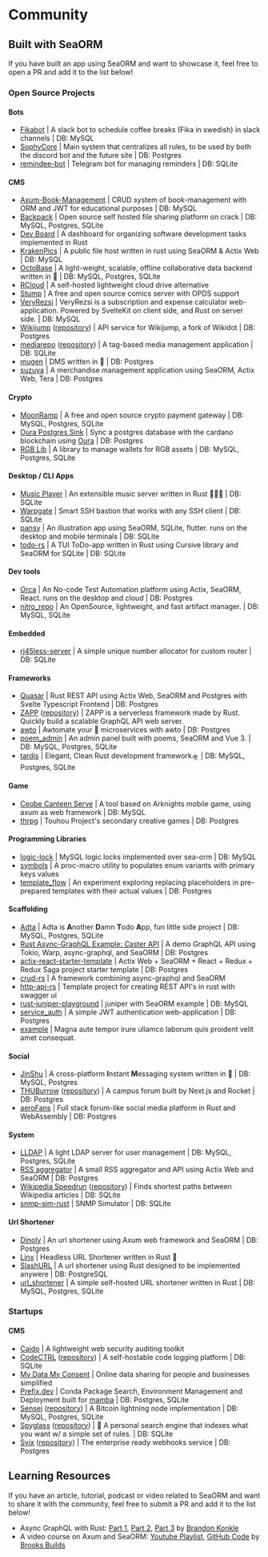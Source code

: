 # Community
## Built with SeaORM
If you have built an app using SeaORM and want to showcase it, feel free to open a PR and add it to the list below!

### Open Source Projects
#### Bots
- [Fikabot](https://github.com/sousandrei/fikabot) | A slack bot to schedule coffee breaks (Fika in swedish) in slack channels | DB: MySQL
- [SophyCore](https://github.com/FarDragi/SophyCore) | Main system that centralizes all rules, to be used by both the discord bot and the future site | DB: Postgres
- [remindee-bot](https://github.com/magnickolas/remindee-bot) | Telegram bot for managing reminders | DB: SQLite
#### CMS
- [Axum-Book-Management](https://github.com/lz1998/axum-book-management) | CRUD system of book-management with ORM and JWT for educational purposes | DB: MySQL
- [Backpack](https://github.com/JSH32/Backpack) | Open source self hosted file sharing platform on crack | DB: MySQL, Postgres, SQLite
- [Dev Board](https://github.com/goto-eof/dev_board_api_rust) | A dashboard for organizing software development tasks implemented in Rust
- [KrakenPics](https://github.com/kraken-pics/backend) | A public file host written in rust using SeaORM & Actix Web | DB: MySQL
- [OctoBase](https://github.com/toeverything/OctoBase) | A light-weight, scalable, offline collaborative data backend written in 🦀 | DB: MySQL, Postgres, SQLite
- [RCloud](https://github.com/p0rtL6/RCloud) | A self-hosted lightweight cloud drive alternative
- [Stump](https://github.com/aaronleopold/stump) | A free and open source comics server with OPDS support
- [VeryRezsi](https://github.com/szattila98/veryrezsi) | VeryRezsi is a subscription and expense calculator web-application. Powered by SvelteKit on client side, and Rust on server side. | DB: MySQL
- [Wikijump](https://github.com/scpwiki/wikijump) ([repository](https://github.com/scpwiki/wikijump/tree/develop/deepwell)) | API service for Wikijump, a fork of Wikidot | DB: Postgres
- [mediarepo](https://mediarepo.trivernis.dev) ([repository](https://github.com/Trivernis/mediarepo)) | A tag-based media management application | DB: SQLite
- [mugen](https://github.com/koopa1338/mugen-dms) | DMS written in 🦀 | DB: Postgres
- [suzuya](https://github.com/SH11235/suzuya) | A merchandise management application using SeaORM, Actix Web, Tera | DB: Postgres
#### Crypto
- [MoonRamp](https://github.com/MoonRamp/MoonRamp) | A free and open source crypto payment gateway | DB: MySQL, Postgres, SQLite
- [Oura Postgres Sink](https://github.com/dcSpark/oura-postgres-sink) | Sync a postgres database with the cardano blockchain using [Oura](https://github.com/txpipe/oura) | DB: Postgres
- [RGB Lib](https://github.com/RGB-Tools/rgb-lib) | A library to manage wallets for RGB assets | DB: MySQL, Postgres, SQLite
#### Desktop / CLI Apps
- [Music Player](https://github.com/tsirysndr/music-player) | An extensible music server written in Rust 🚀🎵✨ | DB: SQLite
- [Warpgate](https://github.com/warp-tech/warpgate) | Smart SSH bastion that works with any SSH client | DB: SQLite
- [pansy](https://github.com/niuhuan/pansy) | An illustration app using SeaORM, SQLite, flutter. runs on the desktop and mobile terminals | DB: SQLite
- [todo-rs](https://github.com/anshulxyz/todo-rs/) | A TUI ToDo-app written in Rust using Cursive library and SeaORM for SQLite | DB: SQLite
#### Dev tools
- [Orca](https://github.com/workfoxes/orca) | An No-code Test Automation platform using Actix, SeaORM, React. runs on the desktop and cloud | DB: Postgres
- [nitro_repo](https://github.com/wyatt-herkamp/nitro_repo) | An OpenSource, lightweight, and fast artifact manager. | DB: MySQL, SQLite
#### Embedded
- [rj45less-server](https://github.com/pmnxis/rj45less-server) | A simple unique number allocator for custom router | DB: SQLite
#### Frameworks
- [Quasar](https://github.com/Technik97/Quasar) | Rust REST API using Actix Web, SeaORM and Postgres with Svelte Typescript Frontend | DB: Postgres
- [ZAPP](https://zapp.epics.dev) ([repository](https://github.com/EpicsDAO/zapp)) | ZAPP is a serverless framework made by Rust. Quickly build a scalable GraphQL API web server.
- [awto](https://github.com/awto-rs/awto) | Awtomate your 🦀 microservices with awto | DB: Postgres
- [poem_admin](https://github.com/lingdu1234/poem_admin) | An admin panel built with poems, SeaORM and Vue 3. | DB: MySQL, Postgres, SQLite
- [tardis](https://github.com/ideal-world/tardis) | Elegant, Clean Rust development framework🛸 | DB: MySQL, Postgres, SQLite
#### Game
- [Ceobe Canteen Serve](https://github.com/Enraged-Dun-Cookie-Development-Team/Ceobe-Canteen-Serve) | A tool based on Arknights mobile game, using axum as web framework | DB: MySQL
- [thrpg](https://github.com/thrpg/thrpg) | Touhou Project's secondary creative games | DB: Postgres
#### Programming Libraries
- [logic-lock](https://github.com/nappa85/logic-lock) | MySQL logic locks implemented over sea-orm | DB: MySQL
- [symbols](https://github.com/nappa85/symbols) | A proc-macro utility to populates enum variants with primary keys values
- [template_flow](https://github.com/hilary888/template_flow) | An experiment exploring replacing placeholders in pre-prepared templates with their actual values | DB: Postgres
#### Scaffolding
- [Adta](https://github.com/aaronleopold/adta) | Adta is **A**nother **D**amn **T**odo **A**pp, fun little side project | DB: MySQL, Postgres, SQLite
- [Rust Async-GraphQL Example: Caster API](https://github.com/bkonkle/rust-example-caster-api) | A demo GraphQL API using Tokio, Warp, async-graphql, and SeaORM | DB: Postgres
- [actix-react-starter-template](https://github.com/aslamplr/actix-react-starter-template) | Actix Web + SeaORM + React + Redux + Redux Saga project starter template | DB: Postgres
- [crud-rs](https://github.com/onichandame/crud-rs) | A framework combining async-graphql and SeaORM
- [http-api-rs](https://github.com/daniel-samson/http-api-rs) | Template project for creating REST API's in rust with swagger ui
- [rust-juniper-playground](https://github.com/Yama-Tomo/rust-juniper-playground) | juniper with SeaORM example | DB: MySQL
- [service_auth](https://github.com/shorii/service_auth) | A simple JWT authentication web-application | DB: Postgres
- [example](https://example.com) | Magna aute tempor irure ullamco laborum quis proident velit amet consequat.
#### Social
- [JinShu](https://github.com/gengteng/jinshu) | A cross-platform **I**nstant **M**essaging system written in 🦀 | DB: MySQL, Postgres
- [THUBurrow](https://thuburrow.com) ([repository](https://github.com/BobAnkh/THUBurrow)) | A campus forum built by Next.js and Rocket | DB: Postgres
- [aeroFans](https://github.com/naryand/aerofans) | Full stack forum-like social media platform in Rust and WebAssembly | DB: Postgres
#### System
- [LLDAP](https://github.com/nitnelave/lldap) | A light LDAP server for user management | DB: MySQL, Postgres, SQLite
- [RSS aggregator](https://github.com/fistons/rss-aggregator) | A small RSS aggregator and API using Actix Web and SeaORM | DB: Postgres
- [Wikipedia Speedrun](https://wikipediaspeedrun.com) ([repository](https://github.com/hut8/wikipedia-speedrun)) | Finds shortest paths between Wikipedia articles | DB: SQLite
- [snmp-sim-rust](https://github.com/sonalake/snmp-sim-rust) | SNMP Simulator | DB: SQLite
#### Url Shortener
- [Dinoly](https://github.com/ippsav/Dinoly) | An url shortener using Axum web framework and SeaORM | DB: Postgres
- [Linx](https://github.com/whizzes/linx) | Headless URL Shortener written in Rust 🦀
- [SlashURL](https://github.com/henriquekirchheck/slashurl) | A url shortener using Rust designed to be implemented anywere | DB: PostgreSQL
- [url_shortener](https://github.com/michidk/url_shortener) | A simple self-hosted URL shortener written in Rust | DB: MySQL, Postgres, SQLite
### Startups
#### CMS
- [Caido](https://caido.io/) | A lightweight web security auditing toolkit
- [CodeCTRL](https://codectrl.authentura.com) ([repository](https://github.com/Authentura/codectrl)) | A self-hostable code logging platform | DB: SQLite
- [My Data My Consent](https://mydatamyconsent.com/) | Online data sharing for people and businesses simplified
- [Prefix.dev](https://prefix.dev/) | Conda Package Search, Environment Management and Deployment built for [mamba](https://github.com/mamba-org/mamba)  | DB: Postgres, SQLite
- [Sensei](https://l2.technology/sensei) ([repository](https://github.com/L2-Technology/sensei)) | A Bitcoin lightning node implementation | DB: MySQL, Postgres, SQLite
- [Spyglass](https://www.spyglass.fyi/) ([repository](https://github.com/a5huynh/spyglass)) | 🔭 A personal search engine that indexes what you want w/ a simple set of rules. | DB: SQLite
- [Svix](https://www.svix.com/) ([repository](https://github.com/svix/svix-webhooks)) | The enterprise ready webhooks service | DB: Postgres
## Learning Resources
If you have an article, tutorial, podcast or video related to SeaORM and want to share it with the community, feel free to submit a PR and add it to the list below!
- Async GraphQL with Rust: [Part 1](https://konkle.us/async-graphql-rust-1-introduction/), [Part 2](https://konkle.us/async-graphql-with-rust-part-two/), [Part 3](https://konkle.us/async-graphql-with-rust-part-three/) by [Brandon Konkle](https://github.com/bkonkle)
- A video course on Axum and SeaORM: [Youtube Playlist](https://www.youtube.com/playlist?list=PLrmY5pVcnuE-_CP7XZ_44HN-mDrLQV4nS), [GitHub Code](https://github.com/brooks-builds/full-stack-todo-rust-course/tree/main/backend/rust/axum) by [
Brooks Builds](https://github.com/brooks-builds)

